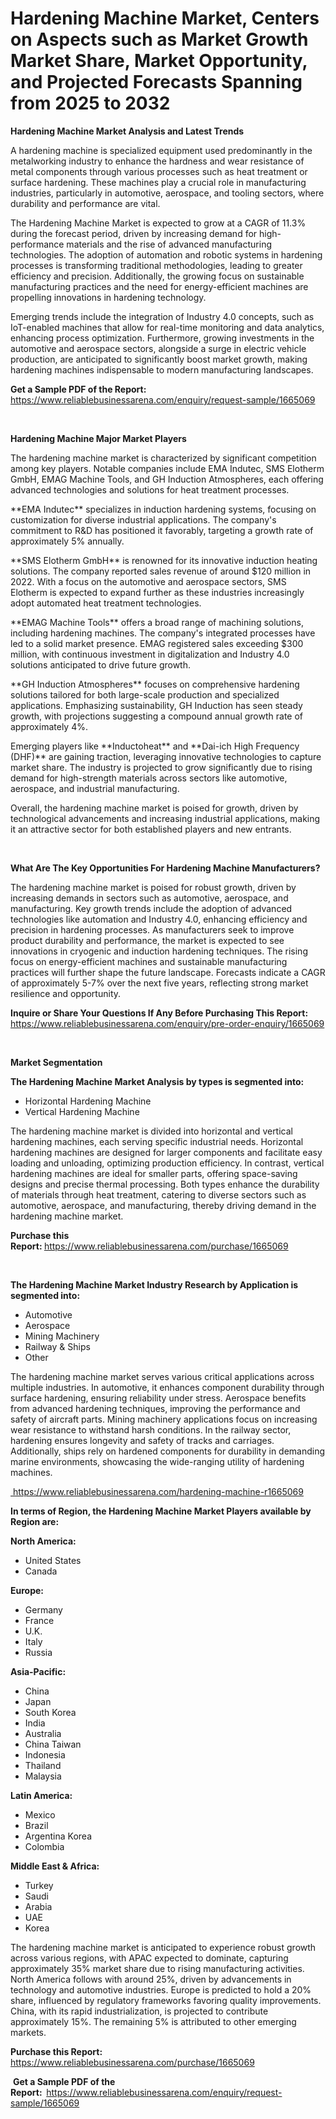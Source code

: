 <p><h1>Hardening Machine Market, Centers on Aspects such as Market Growth Market Share, Market Opportunity, and Projected Forecasts Spanning from 2025 to 2032</h1></p><p><strong>Hardening Machine Market Analysis and Latest Trends</strong></p>
<p><p>A hardening machine is specialized equipment used predominantly in the metalworking industry to enhance the hardness and wear resistance of metal components through various processes such as heat treatment or surface hardening. These machines play a crucial role in manufacturing industries, particularly in automotive, aerospace, and tooling sectors, where durability and performance are vital.</p><p>The Hardening Machine Market is expected to grow at a CAGR of 11.3% during the forecast period, driven by increasing demand for high-performance materials and the rise of advanced manufacturing technologies. The adoption of automation and robotic systems in hardening processes is transforming traditional methodologies, leading to greater efficiency and precision. Additionally, the growing focus on sustainable manufacturing practices and the need for energy-efficient machines are propelling innovations in hardening technology.</p><p>Emerging trends include the integration of Industry 4.0 concepts, such as IoT-enabled machines that allow for real-time monitoring and data analytics, enhancing process optimization. Furthermore, growing investments in the automotive and aerospace sectors, alongside a surge in electric vehicle production, are anticipated to significantly boost market growth, making hardening machines indispensable to modern manufacturing landscapes.</p></p>
<p><strong>Get a Sample PDF of the Report:&nbsp;</strong> <a href="https://www.reliablebusinessarena.com/enquiry/request-sample/1665069?utm_campaign=2529&utm_medium=2&utm_source=Github&utm_content=ia&utm_term=17042025&utm_id=hardening-machine">https://www.reliablebusinessarena.com/enquiry/request-sample/1665069</a></p>
<p>&nbsp;</p>
<p><strong>Hardening Machine Major Market Players</strong></p>
<p><p>The hardening machine market is characterized by significant competition among key players. Notable companies include EMA Indutec, SMS Elotherm GmbH, EMAG Machine Tools, and GH Induction Atmospheres, each offering advanced technologies and solutions for heat treatment processes.</p><p>**EMA Indutec** specializes in induction hardening systems, focusing on customization for diverse industrial applications. The company's commitment to R&D has positioned it favorably, targeting a growth rate of approximately 5% annually. </p><p>**SMS Elotherm GmbH** is renowned for its innovative induction heating solutions. The company reported sales revenue of around $120 million in 2022. With a focus on the automotive and aerospace sectors, SMS Elotherm is expected to expand further as these industries increasingly adopt automated heat treatment technologies.</p><p>**EMAG Machine Tools** offers a broad range of machining solutions, including hardening machines. The company's integrated processes have led to a solid market presence. EMAG registered sales exceeding $300 million, with continuous investment in digitalization and Industry 4.0 solutions anticipated to drive future growth.</p><p>**GH Induction Atmospheres** focuses on comprehensive hardening solutions tailored for both large-scale production and specialized applications. Emphasizing sustainability, GH Induction has seen steady growth, with projections suggesting a compound annual growth rate of approximately 4%.</p><p>Emerging players like **Inductoheat** and **Dai-ich High Frequency (DHF)** are gaining traction, leveraging innovative technologies to capture market share. The industry is projected to grow significantly due to rising demand for high-strength materials across sectors like automotive, aerospace, and industrial manufacturing.</p><p>Overall, the hardening machine market is poised for growth, driven by technological advancements and increasing industrial applications, making it an attractive sector for both established players and new entrants.</p></p>
<p>&nbsp;</p>
<p><strong>What Are The Key Opportunities For Hardening Machine Manufacturers?</strong></p>
<p><p>The hardening machine market is poised for robust growth, driven by increasing demands in sectors such as automotive, aerospace, and manufacturing. Key growth trends include the adoption of advanced technologies like automation and Industry 4.0, enhancing efficiency and precision in hardening processes. As manufacturers seek to improve product durability and performance, the market is expected to see innovations in cryogenic and induction hardening techniques. The rising focus on energy-efficient machines and sustainable manufacturing practices will further shape the future landscape. Forecasts indicate a CAGR of approximately 5-7% over the next five years, reflecting strong market resilience and opportunity.</p></p>
<p><strong>Inquire or Share Your Questions If Any Before Purchasing This Report:</strong> <a href="https://www.reliablebusinessarena.com/enquiry/pre-order-enquiry/1665069?utm_campaign=2529&utm_medium=2&utm_source=Github&utm_content=ia&utm_term=17042025&utm_id=hardening-machine">https://www.reliablebusinessarena.com/enquiry/pre-order-enquiry/1665069</a></p>
<p>&nbsp;</p>
<p><strong>Market Segmentation</strong></p>
<p><strong>The Hardening Machine Market Analysis by types is segmented into:</strong></p>
<p><ul><li>Horizontal Hardening Machine</li><li>Vertical Hardening Machine</li></ul></p>
<p><p>The hardening machine market is divided into horizontal and vertical hardening machines, each serving specific industrial needs. Horizontal hardening machines are designed for larger components and facilitate easy loading and unloading, optimizing production efficiency. In contrast, vertical hardening machines are ideal for smaller parts, offering space-saving designs and precise thermal processing. Both types enhance the durability of materials through heat treatment, catering to diverse sectors such as automotive, aerospace, and manufacturing, thereby driving demand in the hardening machine market.</p></p>
<p><strong>Purchase this Report:&nbsp;</strong><a href="https://www.reliablebusinessarena.com/purchase/1665069?utm_campaign=2529&utm_medium=2&utm_source=Github&utm_content=ia&utm_term=17042025&utm_id=hardening-machine">https://www.reliablebusinessarena.com/purchase/1665069</a></p>
<p>&nbsp;</p>
<p><strong>The Hardening Machine Market Industry Research by Application is segmented into:</strong></p>
<p><ul><li>Automotive</li><li>Aerospace</li><li>Mining Machinery</li><li>Railway & Ships</li><li>Other</li></ul></p>
<p><p>The hardening machine market serves various critical applications across multiple industries. In automotive, it enhances component durability through surface hardening, ensuring reliability under stress. Aerospace benefits from advanced hardening techniques, improving the performance and safety of aircraft parts. Mining machinery applications focus on increasing wear resistance to withstand harsh conditions. In the railway sector, hardening ensures longevity and safety of tracks and carriages. Additionally, ships rely on hardened components for durability in demanding marine environments, showcasing the wide-ranging utility of hardening machines.</p></p>
<p><a href="https://www.reliablebusinessarena.com/hardening-machine-r1665069?utm_campaign=2529&utm_medium=2&utm_source=Github&utm_content=ia&utm_term=17042025&utm_id=hardening-machine">&nbsp;https://www.reliablebusinessarena.com/hardening-machine-r1665069</a></p>
<p><strong>In terms of Region, the Hardening Machine Market Players available by Region are:</strong></p>
<p>
    <p> <strong> North America: </strong>
        <ul>
            <li>United States</li>
            <li>Canada</li>
        </ul>
        </p> 
    <p> <strong> Europe: </strong>
        <ul>
            <li>Germany</li>
            <li>France</li>
            <li>U.K.</li>
            <li>Italy</li>
            <li>Russia</li>
        </ul>
        </p> 
    <p> <strong> Asia-Pacific: </strong>
        <ul>
            <li>China</li>
            <li>Japan</li>
            <li>South Korea</li>
            <li>India</li>
            <li>Australia</li>
            <li>China Taiwan</li>
            <li>Indonesia</li>
            <li>Thailand</li>
            <li>Malaysia</li>
        </ul>
        </p> 
    <p> <strong> Latin America: </strong>
        <ul>
            <li>Mexico</li>
            <li>Brazil</li>
            <li>Argentina Korea</li>
            <li>Colombia</li>
        </ul>
        </p> 
    <p> <strong> Middle East & Africa: </strong>
        <ul>
            <li>Turkey</li>
            <li>Saudi</li>
            <li>Arabia</li>
            <li>UAE</li>
            <li>Korea</li>
        </ul>
    </p>
    </p>
<p><p>The hardening machine market is anticipated to experience robust growth across various regions, with APAC expected to dominate, capturing approximately 35% market share due to rising manufacturing activities. North America follows with around 25%, driven by advancements in technology and automotive industries. Europe is predicted to hold a 20% share, influenced by regulatory frameworks favoring quality improvements. China, with its rapid industrialization, is projected to contribute approximately 15%. The remaining 5% is attributed to other emerging markets.</p></p>
<p><strong>Purchase this Report: </strong><a href="https://www.reliablebusinessarena.com/purchase/1665069?utm_campaign=2529&utm_medium=2&utm_source=Github&utm_content=ia&utm_term=17042025&utm_id=hardening-machine">https://www.reliablebusinessarena.com/purchase/1665069</a></p>
<p>&nbsp;<strong>Get a Sample PDF of the Report:&nbsp;&nbsp;</strong><a href="https://www.reliablebusinessarena.com/enquiry/request-sample/1665069?utm_campaign=2529&utm_medium=2&utm_source=Github&utm_content=ia&utm_term=17042025&utm_id=hardening-machine">https://www.reliablebusinessarena.com/enquiry/request-sample/1665069</a></p>
<p><strong></strong></p>
<p><p></p><p></p><p></p></p>